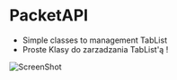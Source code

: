 # PacketAPI

- Simple classes to management TabList
- Proste Klasy do zarzadzania TabList'ą !

![ScreenShot](http://i.imgur.com/VfRjyl7.png)
